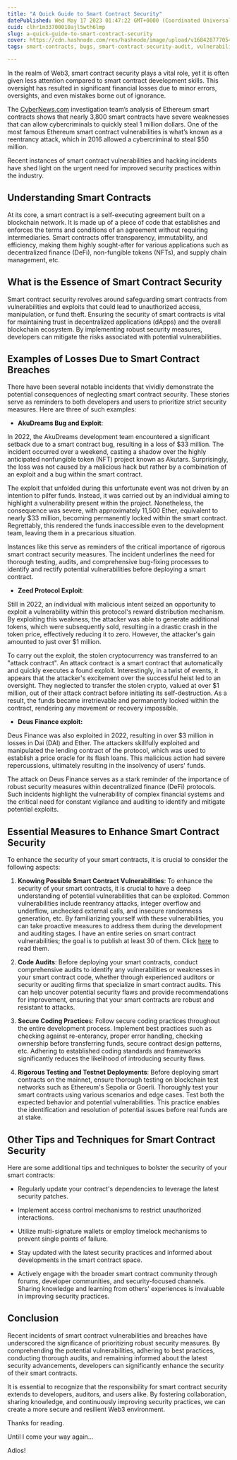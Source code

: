 ```yaml
---
title: "A Quick Guide to Smart Contract Security"
datePublished: Wed May 17 2023 01:47:22 GMT+0000 (Coordinated Universal Time)
cuid: clhr1m33700010ajl5wth6lmp
slug: a-quick-guide-to-smart-contract-security
cover: https://cdn.hashnode.com/res/hashnode/image/upload/v1684287770549/1d8437c0-6e53-4fbb-b9aa-be4cb5b01906.png
tags: smart-contracts, bugs, smart-contract-security-audit, vulnerability-management

---
```


In the realm of Web3, smart contract security plays a vital role, yet it is often given less attention compared to smart contract development skills. This oversight has resulted in significant financial losses due to minor errors, oversights, and even mistakes borne out of ignorance.

The [CyberNews.com](http://CyberNews.com) investigation team’s analysis of Ethereum smart contracts shows that nearly 3,800 smart contracts have severe weaknesses that can allow cybercriminals to quickly steal 1 million dollars. One of the most famous Ethereum smart contract vulnerabilities is what’s known as a reentrancy attack, which in 2016 allowed a cybercriminal to steal $50 million.

Recent instances of smart contract vulnerabilities and hacking incidents have shed light on the urgent need for improved security practices within the industry.

## Understanding Smart Contracts

At its core, a smart contract is a self-executing agreement built on a blockchain network. It is made up of a piece of code that establishes and enforces the terms and conditions of an agreement without requiring intermediaries. Smart contracts offer transparency, immutability, and efficiency, making them highly sought-after for various applications such as decentralized finance (DeFi), non-fungible tokens (NFTs), and supply chain management, etc.

## What is the Essence of Smart Contract Security

Smart contract security revolves around safeguarding smart contracts from vulnerabilities and exploits that could lead to unauthorized access, manipulation, or fund theft. Ensuring the security of smart contracts is vital for maintaining trust in decentralized applications (dApps) and the overall blockchain ecosystem. By implementing robust security measures, developers can mitigate the risks associated with potential vulnerabilities.

## Examples of Losses Due to Smart Contract Breaches

There have been several notable incidents that vividly demonstrate the potential consequences of neglecting smart contract security. These stories serve as reminders to both developers and users to prioritize strict security measures. Here are three of such examples:

* **AkuDreams Bug and Exploit**:
    

In 2022, the AkuDreams development team encountered a significant setback due to a smart contract bug, resulting in a loss of $33 million. The incident occurred over a weekend, casting a shadow over the highly anticipated nonfungible token (NFT) project known as Akutars. Surprisingly, the loss was not caused by a malicious hack but rather by a combination of an exploit and a bug within the smart contract.

The exploit that unfolded during this unfortunate event was not driven by an intention to pilfer funds. Instead, it was carried out by an individual aiming to highlight a vulnerability present within the project. Nonetheless, the consequence was severe, with approximately 11,500 Ether, equivalent to nearly $33 million, becoming permanently locked within the smart contract. Regrettably, this rendered the funds inaccessible even to the development team, leaving them in a precarious situation.

Instances like this serve as reminders of the critical importance of rigorous smart contract security measures. The incident underlines the need for thorough testing, audits, and comprehensive bug-fixing processes to identify and rectify potential vulnerabilities before deploying a smart contract.

* **Zeed Protocol Exploit**:
    

Still in 2022, an individual with malicious intent seized an opportunity to exploit a vulnerability within this protocol's reward distribution mechanism. By exploiting this weakness, the attacker was able to generate additional tokens, which were subsequently sold, resulting in a drastic crash in the token price, effectively reducing it to zero. However, the attacker's gain amounted to just over $1 million.

To carry out the exploit, the stolen cryptocurrency was transferred to an "attack contract". An attack contract is a smart contract that automatically and quickly executes a found exploit. Interestingly, in a twist of events, it appears that the attacker's excitement over the successful heist led to an oversight. They neglected to transfer the stolen crypto, valued at over $1 million, out of their attack contract before initiating its self-destruction. As a result, the funds became irretrievable and permanently locked within the contract, rendering any movement or recovery impossible.

* **Deus Finance exploit:**
    

Deus Finance was also exploited in 2022, resulting in over $3 million in losses in Dai (DAI) and Ether. The attackers skillfully exploited and manipulated the lending contract of the protocol, which was used to establish a price oracle for its flash loans. This malicious action had severe repercussions, ultimately resulting in the insolvency of users' funds.

The attack on Deus Finance serves as a stark reminder of the importance of robust security measures within decentralized finance (DeFi) protocols. Such incidents highlight the vulnerability of complex financial systems and the critical need for constant vigilance and auditing to identify and mitigate potential exploits.

## Essential Measures to Enhance Smart Contract Security

To enhance the security of your smart contracts, it is crucial to consider the following aspects:

1. **Knowing Possible Smart Contract Vulnerabilities**: To enhance the security of your smart contracts, it is crucial to have a deep understanding of potential vulnerabilities that can be exploited. Common vulnerabilities include reentrancy attacks, integer overflow and underflow, unchecked external calls, and insecure randomness generation, etc. By familiarizing yourself with these vulnerabilities, you can take proactive measures to address them during the development and auditing stages. I have an entire series on smart contract vulnerabilities; the goal is to publish at least 30 of them. Click [here](https://glorypraise.hashnode.dev/series/smart-contract-security) to read them.
    
2. **Code Audits**: Before deploying your smart contracts, conduct comprehensive audits to identify any vulnerabilities or weaknesses in your smart contract code, whether through experienced auditors or security or auditing firms that specialize in smart contract audits. This can help uncover potential security flaws and provide recommendations for improvement, ensuring that your smart contracts are robust and resistant to attacks.
    
3. **Secure Coding Practice**s: Follow secure coding practices throughout the entire development process. Implement best practices such as checking against re-enterancy, proper error handling, checking ownership before transferring funds, secure contract design patterns, etc. Adhering to established coding standards and frameworks significantly reduces the likelihood of introducing security flaws.
    
4. **Rigorous Testing and Testnet Deployments**: Before deploying smart contracts on the mainnet, ensure thorough testing on blockchain test networks such as Ethereum's Sepolia or Goerli. Thoroughly test your smart contracts using various scenarios and edge cases. Test both the expected behavior and potential vulnerabilities. This practice enables the identification and resolution of potential issues before real funds are at stake.
    

## Other Tips and Techniques for Smart Contract Security

Here are some additional tips and techniques to bolster the security of your smart contracts:

* Regularly update your contract's dependencies to leverage the latest security patches.
    
* Implement access control mechanisms to restrict unauthorized interactions.
    
* Utilize multi-signature wallets or employ timelock mechanisms to prevent single points of failure.
    
* Stay updated with the latest security practices and informed about developments in the smart contract space.
    
* Actively engage with the broader smart contract community through forums, developer communities, and security-focused channels. Sharing knowledge and learning from others' experiences is invaluable in improving security practices.
    

## Conclusion

Recent incidents of smart contract vulnerabilities and breaches have underscored the significance of prioritizing robust security measures. By comprehending the potential vulnerabilities, adhering to best practices, conducting thorough audits, and remaining informed about the latest security advancements, developers can significantly enhance the security of their smart contracts.

It is essential to recognize that the responsibility for smart contract security extends to developers, auditors, and users alike. By fostering collaboration, sharing knowledge, and continuously improving security practices, we can create a more secure and resilient Web3 environment.

Thanks for reading.

Until I come your way again...

Adios!